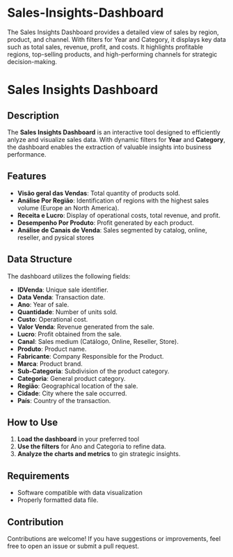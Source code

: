 # Sales-Insights-Dashboard
The Sales Insights Dashboard provides a detailed view of sales by region, product, and channel. With filters for Year and Category, it displays key data such as total sales, revenue, profit, and costs. It highlights profitable regions, top-selling products, and high-performing channels for strategic decision-making.


# Sales Insights Dashboard

## Description
The **Sales Insights Dashboard** is an interactive tool designed to efficiently anlyze and visualize sales data. With dynamic filters for **Year** and **Category**, the dashboard enables the extraction of valuable insights into business performance.

## Features
- **Visão geral das Vendas**: Total quantity of products sold.
- **Análise Por Região**: Identification of regions with the highest sales volume (Europe an North America).
- **Receita e Lucro**: Display of operational costs, total revenue, and profit.
- **Desempenho Por Produto**: Profit generated by each product.
- **Análise de Canais de Venda**: Sales segmented by catalog, online, reseller, and pysical stores

## Data Structure
The dashboard utilizes the following fields:
- **IDVenda**: Unique sale identifier.
- **Data Venda**: Transaction date.
- **Ano**: Year of sale.
- **Quantidade**: Number of units sold.
- **Custo**: Operational cost.
- **Valor Venda**: Revenue generated from the sale.
- **Lucro**: Profit obtained from the sale.
- **Canal**: Sales medium (Catálogo, Online, Reseller, Store).
- **Produto**: Product name.
- **Fabricante**: Company Responsible for the Product.
- **Marca**: Product brand.
- **Sub-Categoria**: Subdivision of the product category.
- **Categoria**: General product category.
- **Região**: Geographical location of the sale.
- **Cidade**: City where the sale occurred.
- **País**: Country of the transaction.

## How to Use
1. **Load the dashboard** in your preferred tool
2. **Use the filters** for Ano and Categoria to refine data.
3. **Analyze the charts and metrics** to gin strategic insights.

## Requirements
- Software compatible with data visualization
- Properly formatted data file.

## Contribution
Contributions are welcome! If you have suggestions or improvements, feel free to open an issue or submit a pull request.
